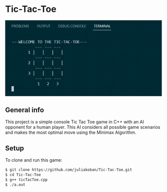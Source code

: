 # Tic-Tac-Toe

![](tictactoe.gif)

## General info
This project is a simple console Tic Tac Toe game in C++ with an AI opponent for a human player.
This AI considers all possible game scenarios and makes the most optimal move using the Minimax Algorithm.

## Setup
To clone and run this game:
```
$ git clone https://github.com/juliakoban/Tic-Tac-Toe.git
$ cd Tic-Tac-Toe
$ g++ ticTacToe.cpp
$ ./a.out

```
